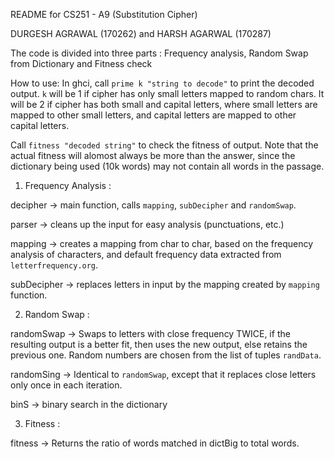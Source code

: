 README for CS251 - A9 (Substitution Cipher)

DURGESH AGRAWAL (170262) and HARSH AGARWAL (170287)

The code is divided into three parts : Frequency analysis, Random Swap from Dictionary and Fitness check

How to use: In ghci, call `prime k "string to decode"` to print the decoded output. `k` will be 1 if cipher has only small letters mapped to random chars. It will be 2 if cipher has both small and capital letters, where small letters are mapped to other small letters, and capital letters are mapped to other capital letters.

Call `fitness "decoded string"` to check the fitness of output. Note that the actual fitness will alomost always be more than the answer, since the dictionary being used (10k words) may not contain all words in the passage.

1) Frequency Analysis :

decipher -> main function, calls `mapping`, `subDecipher` and `randomSwap`.

parser -> cleans up the input for easy analysis (punctuations, etc.)

mapping -> creates a mapping from char to char, based on the frequency analysis of characters, and default frequency data extracted from `letterfrequency.org`.

subDecipher -> replaces letters in input by the mapping created by `mapping` function.

2) Random Swap :

randomSwap -> Swaps to letters with close frequency TWICE, if the resulting output is a better fit, then uses the new output, else retains the previous one. Random numbers are chosen from the list of tuples `randData`.

randomSing -> Identical to `randomSwap`, except that it replaces close letters only once in each iteration.

binS -> binary search in the dictionary

3) Fitness :

fitness -> Returns the ratio of words matched in dictBig to total words.